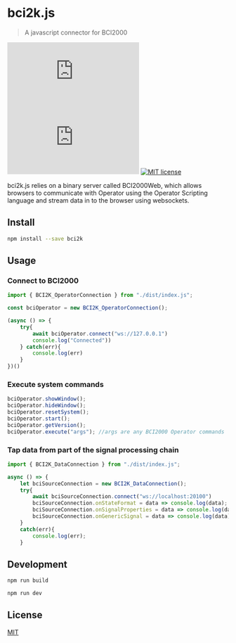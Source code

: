 # bci2k.js

> A javascript connector for BCI2000

![badge](https://img.shields.io/github/package-json/v/cronelab/bci2k.js)
![badge](https://action-badges.now.sh/cronelab/bci2k.js)
[![MIT license](https://img.shields.io/badge/License-MIT-blue.svg)](https://lbesson.mit-license.org/)

bci2k.js relies on a binary server called BCI2000Web, which allows browsers to communicate with Operator using the Operator Scripting language and stream data in to the browser using websockets.

## Install

```bash
npm install --save bci2k
```

## Usage

### Connect to BCI2000

```js
import { BCI2K_OperatorConnection } from "./dist/index.js";

const bciOperator = new BCI2K_OperatorConnection();

(async () => {
    try{
        await bciOperator.connect("ws://127.0.0.1")
        console.log("Connected"))
    } catch(err){
        console.log(err)
    }
})()
```

### Execute system commands

```js
bciOperator.showWindow();
bciOperator.hideWindow();
bciOperator.resetSystem();
bciOperator.start();
bciOperator.getVersion();
bciOperator.execute("args"); //args are any BCI2000 Operator commands
```

### Tap data from part of the signal processing chain

```js
import { BCI2K_DataConnection } from "./dist/index.js";

async () => {
    let bciSourceConnection = new BCI2K_DataConnection();
    try{
        await bciSourceConnection.connect("ws://localhost:20100")
        bciSourceConnection.onStateFormat = data => console.log(data);
        bciSourceConnection.onSignalProperties = data => console.log(data);
        bciSourceConnection.onGenericSignal = data => console.log(data);}
    }
    catch(err){
        console.log(err);
    }
```


## Development

```bash
npm run build
```

```bash
npm run dev
```

## License

[MIT](http://vjpr.mit-license.org)

[npm-image]: https://img.shields.io/npm/v/bci2k.svg
[npm-url]: https://npmjs.org/package/bci2k
